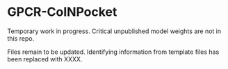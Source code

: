 # GPCR-CoINPocket

Temporary work in progress. Critical unpublished model weights are not in this repo.

Files remain to be updated. Identifying information from template files has been replaced with XXXX.